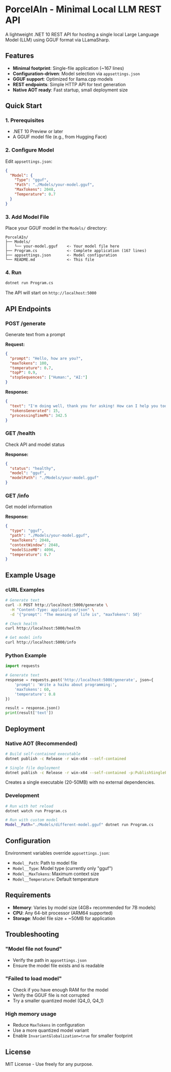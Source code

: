# PorcelAIn - Minimal Local LLM REST API

A lightweight .NET 10 REST API for hosting a single local Large Language Model (LLM) using GGUF format via LLamaSharp.

## Features

- **Minimal footprint**: Single-file application (~167 lines)
- **Configuration-driven**: Model selection via `appsettings.json`
- **GGUF support**: Optimized for llama.cpp models
- **REST endpoints**: Simple HTTP API for text generation 
- **Native AOT ready**: Fast startup, small deployment size

## Quick Start

### 1. Prerequisites

- .NET 10 Preview or later
- A GGUF model file (e.g., from Hugging Face)

### 2. Configure Model

Edit `appsettings.json`:

```json
{
  "Model": {
    "Type": "gguf",
    "Path": "./Models/your-model.gguf", 
    "MaxTokens": 2048,
    "Temperature": 0.7
  }
}
```

### 3. Add Model File

Place your GGUF model in the `Models/` directory:

```
PorcelAIn/
├── Models/
│   └── your-model.gguf    <- Your model file here
├── Program.cs             <- Complete application (167 lines)
├── appsettings.json       <- Model configuration
└── README.md              <- This file
```

### 4. Run

```bash
dotnet run Program.cs
```

The API will start on `http://localhost:5000`

## API Endpoints

### POST /generate
Generate text from a prompt

**Request:**
```json
{
  "prompt": "Hello, how are you?",
  "maxTokens": 100,
  "temperature": 0.7,
  "topP": 0.9,
  "stopSequences": ["Human:", "AI:"]
}
```

**Response:**
```json
{
  "text": "I'm doing well, thank you for asking! How can I help you today?",
  "tokensGenerated": 15,
  "processingTimeMs": 342.5
}
```

### GET /health
Check API and model status

**Response:**
```json
{
  "status": "healthy",
  "model": "gguf", 
  "modelPath": "./Models/your-model.gguf"
}
```

### GET /info  
Get model information

**Response:**
```json
{
  "type": "gguf",
  "path": "./Models/your-model.gguf",
  "maxTokens": 2048,
  "contextWindow": 2048,
  "modelSizeMB": 4096,
  "temperature": 0.7
}
```

## Example Usage

### cURL Examples

```bash
# Generate text
curl -X POST http://localhost:5000/generate \
  -H "Content-Type: application/json" \
  -d '{"prompt": "The meaning of life is", "maxTokens": 50}'

# Check health
curl http://localhost:5000/health

# Get model info  
curl http://localhost:5000/info
```

### Python Example

```python
import requests

# Generate text
response = requests.post('http://localhost:5000/generate', json={
    'prompt': 'Write a haiku about programming:',
    'maxTokens': 60,
    'temperature': 0.8
})

result = response.json()
print(result['text'])
```

## Deployment

### Native AOT (Recommended)

```bash
# Build self-contained executable
dotnet publish -c Release -r win-x64 --self-contained

# Single file deployment  
dotnet publish -c Release -r win-x64 --self-contained -p:PublishSingleFile=true
```

Creates a single executable (20-50MB) with no external dependencies.

### Development

```bash
# Run with hot reload
dotnet watch run Program.cs

# Run with custom model
Model__Path="./Models/different-model.gguf" dotnet run Program.cs
```

## Configuration

Environment variables override `appsettings.json`:

- `Model__Path`: Path to model file
- `Model__Type`: Model type (currently only "gguf")  
- `Model__MaxTokens`: Maximum context size
- `Model__Temperature`: Default temperature

## Requirements

- **Memory**: Varies by model size (4GB+ recommended for 7B models)
- **CPU**: Any 64-bit processor (ARM64 supported)
- **Storage**: Model file size + ~50MB for application

## Troubleshooting

### "Model file not found"
- Verify the path in `appsettings.json` 
- Ensure the model file exists and is readable

### "Failed to load model"
- Check if you have enough RAM for the model
- Verify the GGUF file is not corrupted
- Try a smaller quantized model (Q4_0, Q4_1)

### High memory usage
- Reduce `MaxTokens` in configuration
- Use a more quantized model variant
- Enable `InvariantGlobalization=true` for smaller footprint

## License

MIT License - Use freely for any purpose.